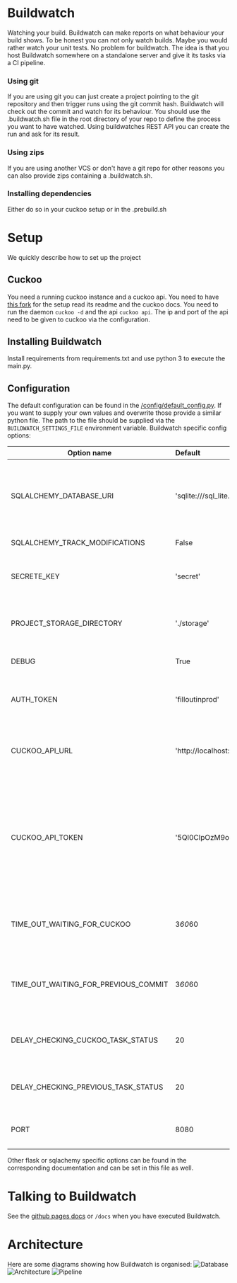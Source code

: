 # Buildwatch

Watching your build. Buildwatch can make reports on what behaviour your build shows. To be honest you can not only watch
builds. Maybe you would rather watch your unit tests. No problem for buildwatch. The idea is that you host Buildwatch
somewhere on a standalone server and give it its tasks via a CI pipeline.

### Using git

If you are using git you can just create a project pointing to the git repository and then trigger runs using the git
commit hash. Buildwatch will check out the commit and watch for its behaviour. You should use the .buildwatch.sh file in
the root directory of your repo to define the process you want to have watched. Using buildwatches REST API you can
create the run and ask for its result.

### Using zips

If you are using another VCS or don't have a git repo for other reasons you can also provide zips containing a
.buildwatch.sh.

### Installing dependencies

Either do so in your cuckoo setup or in the .prebuild.sh

# Setup

We quickly describe how to set up the project

## Cuckoo

You need a running cuckoo instance and a cuckoo api. You need to have [this fork](https://github.com/axel1200/cuckoo)
for the setup read its readme and the cuckoo docs. You need to run the daemon `cuckoo -d` and the api `cuckoo api`. The
ip and port of the api need to be given to cuckoo via the configuration.

## Installing Buildwatch

Install requirements from requirements.txt and use python 3 to execute the main.py.

## Configuration

The default configuration can be found in the [/config/default_config.py](config/default_config.py). If you
want to supply your own values and overwrite those provide a similar python file. The path to the file should be
supplied via the `BUILDWATCH_SETTINGS_FILE` environment variable. Buildwatch specific config options:

| Option name        | Default           | Description       |
| ------------- |:-------------| -----|
| SQLALCHEMY_DATABASE_URI | 'sqlite:///sql_lite.db'| The url pointing to the Database used. Can also point to other types of databases than sqlite. |
| SQLALCHEMY_TRACK_MODIFICATIONS | False | No need changing this | 
| SECRETE_KEY | 'secret' | Used for cryptography should be changed in production | 
| PROJECT_STORAGE_DIRECTORY | './storage' | Folder where data Buildwatch persistent data is stored |
| DEBUG | True| Should be false in production |
| AUTH_TOKEN | 'filloutinprod'| Token used to authorize to the Buildwatch rest api |
| CUCKOO_API_URL | 'http://localhost:8090'| The url used to communicate with the cuckoo rest api |
| CUCKOO_API_TOKEN | '5Ql0ClpOzM9oot53daAIvA' | The token for the cuckoo api used to authenticate with it. Can be found in the configuration files of cuckoo. (api_token property in cuckoo.conf) |
| TIME_OUT_WAITING_FOR_CUCKOO | 3*60*60 | This many seconds we wait for cuckoo builds to finish |
| TIME_OUT_WAITING_FOR_PREVIOUS_COMMIT | 3*60*60 | This many seconds we wait for the previous commit to be of status _prepared. |
| DELAY_CHECKING_CUCKOO_TASK_STATUS | 20| Every x seconds check if the cuckoo task finished. |
| DELAY_CHECKING_PREVIOUS_TASK_STATUS | 20| Every x seconds check if the previous task finished. |
| PORT | 8080| Port Buildwatch rest api is started on |

Other flask or sqlachemy specific options can be found in the corresponding documentation and can be set in this file as
well.

# Talking to Buildwatch

See the [github pages docs](https://example.com) or `/docs` when you have executed Buildwatch.

# Architecture

Here are some diagrams showing how Buildwatch is organised:
![Database](static/achitecture/databse.png)
![Architecture](static/achitecture/architecture.png)
![Pipeline](static/achitecture/Pipeline%20Buildwatch.png)
